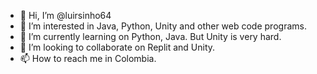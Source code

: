 - 👋 Hi, I’m @luirsinho64
- 👀 I’m interested in Java, Python, Unity and other web code programs.
- 🌱 I’m currently learning on Python, Java. But Unity is very hard.
- 💞️ I’m looking to collaborate on Replit and Unity.
- 📫 How to reach me in Colombia.

<!---
luirsinho64/luirsinho64 is a ✨ special ✨ repository because its `README.md` (this file) appears on your GitHub profile.
You can click the Preview link to take a look at your changes.
--->

